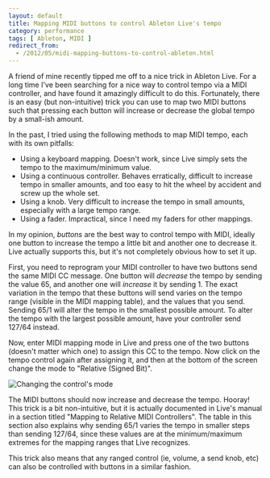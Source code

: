 ```yaml
---
layout: default
title: Mapping MIDI buttons to control Ableton Live's tempo
category: performance
tags: [ Ableton, MIDI ]
redirect_from:
  - /2012/05/midi-mapping-buttons-to-control-ableton.html
---
```


A friend of mine recently tipped me off to a nice trick in Ableton Live. For a
long time I've been searching for a nice way to control tempo via a MIDI
controller, and have found it amazingly difficult to do this. Fortunately,
there is an easy (but non-intuitive) trick you can use to map two MIDI buttons
such that pressing each button will increase or decrease the global tempo by a
small-ish amount.

In the past, I tried using the following methods to map MIDI tempo, each with
its own pitfalls:

* Using a keyboard mapping. Doesn't work, since Live simply sets the tempo to
  the maximum/minimum value.
* Using a continuous controller. Behaves erratically, difficult to increase
  tempo in smaller amounts, and too easy to hit the wheel by accident and
  screw up the whole set.
* Using a knob. Very difficult to increase the tempo in small amounts,
  especially with a large tempo range.
* Using a fader. Impractical, since I need my faders for other mappings.

In my opinion, *buttons* are the best way to control tempo with MIDI, ideally
one button to increase the tempo a little bit and another one to decrease it.
Live actually supports this, but it's not completely obvious how to set it up.

First, you need to reprogram your MIDI controller to have two buttons send the
same MIDI CC message. One button will _decrease_ the tempo by sending the
value 65, and another one will _increase_ it by sending 1. The exact variation
in the tempo that these buttons will send varies on the tempo range (visible
in the MIDI mapping table), and the values that you send. Sending 65/1 will
alter the tempo in the smallest possible amount. To alter the tempo with the
largest possible amount, have your controller send 127/64 instead.

Now, enter MIDI mapping mode in Live and press one of the two buttons (doesn't
matter which one) to assign this CC to the tempo. Now click on the tempo
control again after assigning it, and then at the bottom of the screen change
the mode to "Relative (Signed Bit)".

![Changing the control's mode](http://static.teragonaudio.com/website/ableton-live-control-tempo-midi.png)

The MIDI buttons should now increase and decrease the tempo. Hooray! This
trick is a bit non-intuitive, but it is actually documented in Live's manual
in a section titled "Mapping to Relative MIDI Controllers". The table in this
section also explains why sending 65/1 varies the tempo in smaller steps than
sending 127/64, since these values are at the minimum/maximum extremes for the
mapping ranges that Live recognizes.

This trick also means that any ranged control (ie, volume, a send knob, etc)
can also be controlled with buttons in a similar fashion.

